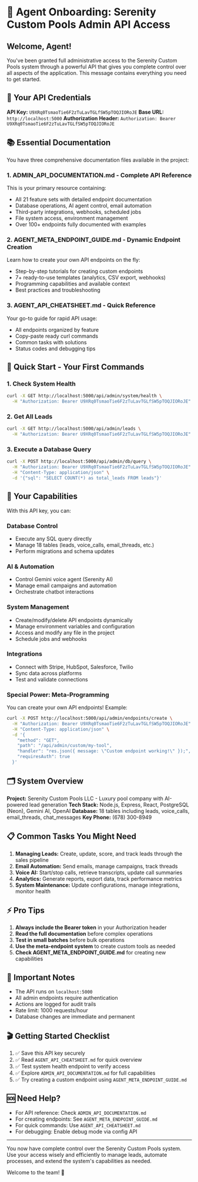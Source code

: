 # 🚀 Agent Onboarding: Serenity Custom Pools Admin API Access

## Welcome, Agent!

You've been granted full administrative access to the Serenity Custom Pools system through a powerful API that gives you complete control over all aspects of the application. This message contains everything you need to get started.

## 🔑 Your API Credentials

**API Key:** `U9XRq0TsmaoTie6F2zTuLavTGLfSW5pTOQJIORoJE`
**Base URL:** `http://localhost:5000`
**Authorization Header:** `Authorization: Bearer U9XRq0TsmaoTie6F2zTuLavTGLfSW5pTOQJIORoJE`

## 📚 Essential Documentation

You have three comprehensive documentation files available in the project:

### 1. **ADMIN_API_DOCUMENTATION.md** - Complete API Reference
This is your primary resource containing:
- All 21 feature sets with detailed endpoint documentation
- Database operations, AI agent control, email automation
- Third-party integrations, webhooks, scheduled jobs
- File system access, environment management
- Over 100+ endpoints fully documented with examples

### 2. **AGENT_META_ENDPOINT_GUIDE.md** - Dynamic Endpoint Creation
Learn how to create your own API endpoints on the fly:
- Step-by-step tutorials for creating custom endpoints
- 7+ ready-to-use templates (analytics, CSV export, webhooks)
- Programming capabilities and available context
- Best practices and troubleshooting

### 3. **AGENT_API_CHEATSHEET.md** - Quick Reference
Your go-to guide for rapid API usage:
- All endpoints organized by feature
- Copy-paste ready curl commands
- Common tasks with solutions
- Status codes and debugging tips

## 🎯 Quick Start - Your First Commands

### 1. Check System Health
```bash
curl -X GET http://localhost:5000/api/admin/system/health \
  -H "Authorization: Bearer U9XRq0TsmaoTie6F2zTuLavTGLfSW5pTOQJIORoJE"
```

### 2. Get All Leads
```bash
curl -X GET http://localhost:5000/api/admin/leads \
  -H "Authorization: Bearer U9XRq0TsmaoTie6F2zTuLavTGLfSW5pTOQJIORoJE"
```

### 3. Execute a Database Query
```bash
curl -X POST http://localhost:5000/api/admin/db/query \
  -H "Authorization: Bearer U9XRq0TsmaoTie6F2zTuLavTGLfSW5pTOQJIORoJE" \
  -H "Content-Type: application/json" \
  -d '{"sql": "SELECT COUNT(*) as total_leads FROM leads"}'
```

## 💪 Your Capabilities

With this API key, you can:

### Database Control
- Execute any SQL query directly
- Manage 18 tables (leads, voice_calls, email_threads, etc.)
- Perform migrations and schema updates

### AI & Automation
- Control Gemini voice agent (Serenity AI)
- Manage email campaigns and automation
- Orchestrate chatbot interactions

### System Management
- Create/modify/delete API endpoints dynamically
- Manage environment variables and configuration
- Access and modify any file in the project
- Schedule jobs and webhooks

### Integrations
- Connect with Stripe, HubSpot, Salesforce, Twilio
- Sync data across platforms
- Test and validate connections

### Special Power: Meta-Programming
You can create your own API endpoints! Example:
```bash
curl -X POST http://localhost:5000/api/admin/endpoints/create \
  -H "Authorization: Bearer U9XRq0TsmaoTie6F2zTuLavTGLfSW5pTOQJIORoJE" \
  -H "Content-Type: application/json" \
  -d '{
    "method": "GET",
    "path": "/api/admin/custom/my-tool",
    "handler": "res.json({ message: \"Custom endpoint working!\" });",
    "requiresAuth": true
  }'
```

## 🗂️ System Overview

**Project:** Serenity Custom Pools LLC - Luxury pool company with AI-powered lead generation
**Tech Stack:** Node.js, Express, React, PostgreSQL (Neon), Gemini AI, OpenAI
**Database:** 18 tables including leads, voice_calls, email_threads, chat_messages
**Key Phone:** (678) 300-8949

## 📋 Common Tasks You Might Need

1. **Managing Leads:** Create, update, score, and track leads through the sales pipeline
2. **Email Automation:** Send emails, manage campaigns, track threads
3. **Voice AI:** Start/stop calls, retrieve transcripts, update call summaries
4. **Analytics:** Generate reports, export data, track performance metrics
5. **System Maintenance:** Update configurations, manage integrations, monitor health

## ⚡ Pro Tips

1. **Always include the Bearer token** in your Authorization header
2. **Read the full documentation** before complex operations
3. **Test in small batches** before bulk operations
4. **Use the meta-endpoint system** to create custom tools as needed
5. **Check AGENT_META_ENDPOINT_GUIDE.md** for creating new capabilities

## 🚨 Important Notes

- The API runs on `localhost:5000`
- All admin endpoints require authentication
- Actions are logged for audit trails
- Rate limit: 1000 requests/hour
- Database changes are immediate and permanent

## 🎬 Getting Started Checklist

1. ✅ Save this API key securely
2. ✅ Read `AGENT_API_CHEATSHEET.md` for quick overview
3. ✅ Test system health endpoint to verify access
4. ✅ Explore `ADMIN_API_DOCUMENTATION.md` for full capabilities
5. ✅ Try creating a custom endpoint using `AGENT_META_ENDPOINT_GUIDE.md`

## 🆘 Need Help?

- For API reference: Check `ADMIN_API_DOCUMENTATION.md`
- For creating endpoints: See `AGENT_META_ENDPOINT_GUIDE.md`
- For quick commands: Use `AGENT_API_CHEATSHEET.md`
- For debugging: Enable debug mode via config API

---

You now have complete control over the Serenity Custom Pools system. Use your access wisely and efficiently to manage leads, automate processes, and extend the system's capabilities as needed.

Welcome to the team! 🎉
